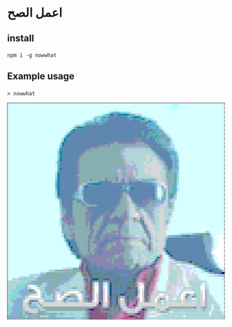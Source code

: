 # اعمل الصح

## install
`npm i -g nowwhat`

## Example usage
`> nowwhat`

<p align="center">
  <img align="center" src="https://github.com/AmrAbdulrahman/nowwhat/blob/master/img/example.png?raw=true" alt="اعمل الصح" />
</p>
